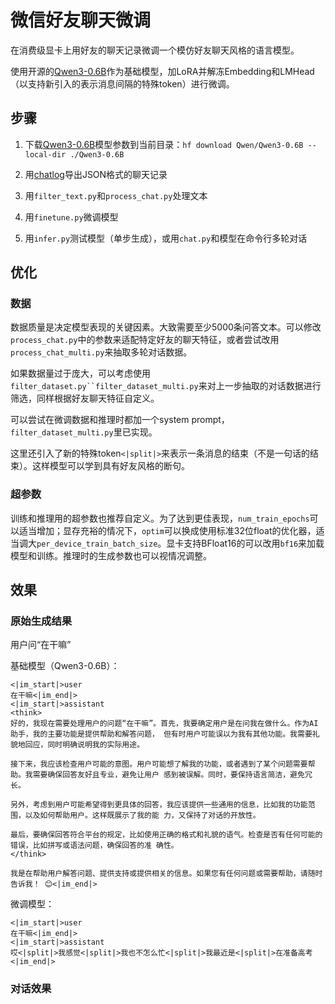 # 微信好友聊天微调

在消费级显卡上用好友的聊天记录微调一个模仿好友聊天风格的语言模型。

使用开源的[Qwen3-0.6B](https://huggingface.co/Qwen/Qwen3-0.6B)作为基础模型，加LoRA并解冻Embedding和LMHead（以支持新引入的表示消息间隔的特殊token）进行微调。

## 步骤

1. 下载[Qwen3-0.6B](https://huggingface.co/Qwen/Qwen3-0.6B)模型参数到当前目录：`hf download Qwen/Qwen3-0.6B --local-dir ./Qwen3-0.6B`

2. 用[chatlog](https://github.com/sjzar/chatlog)导出JSON格式的聊天记录

3. 用`filter_text.py`和`process_chat.py`处理文本

4. 用`finetune.py`微调模型

5. 用`infer.py`测试模型（单步生成），或用`chat.py`和模型在命令行多轮对话

## 优化

### 数据

数据质量是决定模型表现的关键因素。大致需要至少5000条问答文本。可以修改`process_chat.py`中的参数来适配特定好友的聊天特征，或者尝试改用`process_chat_multi.py`来抽取多轮对话数据。

如果数据量过于庞大，可以考虑使用`filter_dataset.py``filter_dataset_multi.py`来对上一步抽取的对话数据进行筛选，同样根据好友聊天特征自定义。

可以尝试在微调数据和推理时都加一个system prompt，`filter_dataset_multi.py`里已实现。

这里还引入了新的特殊token`<|split|>`来表示一条消息的结束（不是一句话的结束）。这样模型可以学到具有好友风格的断句。

### 超参数

训练和推理用的超参数也推荐自定义。为了达到更佳表现，`num_train_epochs`可以适当增加；显存充裕的情况下，`optim`可以换成使用标准32位float的优化器，适当调大`per_device_train_batch_size`。显卡支持BFloat16的可以改用`bf16`来加载模型和训练。推理时的生成参数也可以视情况调整。

## 效果

### 原始生成结果

用户问“在干嘛”

基础模型（Qwen3-0.6B）：

```
<|im_start|>user
在干嘛<|im_end|>
<|im_start|>assistant
<think>
好的，我现在需要处理用户的问题“在干嘛”。首先，我要确定用户是在问我在做什么。作为AI助手，我的主要功能是提供帮助和解答问题， 但有时用户可能误以为我有其他功能。我需要礼貌地回应，同时明确说明我的实际用途。

接下来，我应该检查用户可能的意图。用户可能想了解我的功能，或者遇到了某个问题需要帮助。我需要确保回答友好且专业，避免让用户 感到被误解。同时，要保持语言简洁，避免冗长。

另外，考虑到用户可能希望得到更具体的回答，我应该提供一些通用的信息，比如我的功能范围，以及如何帮助用户。这样既展示了我的能 力，又保持了对话的开放性。

最后，要确保回答符合平台的规定，比如使用正确的格式和礼貌的语气。检查是否有任何可能的错误，比如拼写或语法问题，确保回答的准 确性。
</think>

我是在帮助用户解答问题、提供支持或提供相关的信息。如果您有任何问题或需要帮助，请随时告诉我！ 😊<|im_end|>
```

微调模型：

```
<|im_start|>user
在干嘛<|im_end|>
<|im_start|>assistant
哎<|split|>我感觉<|split|>我也不怎么忙<|split|>我最近是<|split|>在准备高考<|im_end|>
```

### 对话效果

```

```